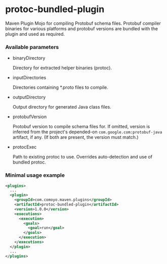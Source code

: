 protoc-bundled-plugin
=====================

Maven Plugin Mojo for compiling Protobuf schema files. Protobuf compiler binaries for various platforms and protobuf versions are bundled with the plugin and used as required.

### Available parameters

* binaryDirectory

    Directory for extracted helper binaries (protoc).

* inputDirectories

    Directories containing *.proto files to compile.

* outputDirectory

    Output directory for generated Java class files.

* protobufVersion

    Protobuf version to compile schema files for. If omitted, version is inferred from the project's depended-on `com.google.com:protobuf-java` artifact, if any. (If both are present, the version must match.)

* protocExec

   Path to existing protoc to use. Overrides auto-detection and use of bundled protoc.

### Minimal usage example

```xml
<plugins>
  ...
  <plugin>
    <groupId>com.comoyo.maven.plugins</groupId>
    <artifactId>protoc-bundled-plugin</artifactId>
    <version>1.0.0</version>
    <executions>
      <execution>
        <goals>
          <goal>run</goal>
        </goals>
      </execution>
    </executions>
  </plugin>
  ...
</plugins>
```
